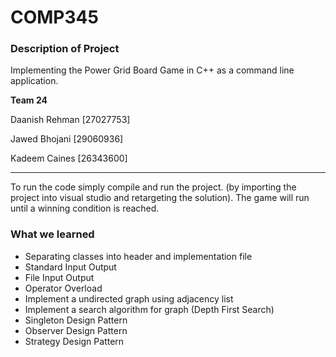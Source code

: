 # COMP345 


<h3>Description of Project</h3>
Implementing the Power Grid Board Game in C++ as a command line application.


<strong>Team 24</strong>

<p>Daanish Rehman [27027753]</p>
<p>Jawed Bhojani [29060936]</p>
<p>Kadeem Caines [26343600]</p>

<hr />
To run the code simply compile and run the project. (by importing the project into visual studio and retargeting the solution).
The game will run until a winning condition is reached. 


<h3>What we learned</h3>
<ul>
	<li>Separating classes into header and implementation file</li>
	<li>Standard Input Output </li>
	<li>File Input Output </li>
	<li>Operator Overload </li>
	<li>Implement a undirected graph using adjacency list</li>
	<li>Implement a search algorithm for graph (Depth First Search)</li>
	<li>Singleton Design Pattern</li>
	<li>Observer Design Pattern</li>
	<li>Strategy Design Pattern</li>
</ul>

